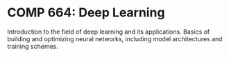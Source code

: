 # COMP 664: Deep Learning

Introduction to the field of deep learning and its applications. Basics of building and optimizing neural networks, including model architectures and training schemes.